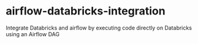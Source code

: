 # airflow-databricks-integration
Integrate Databricks and airflow by executing code directly on Databricks using an Airflow DAG
